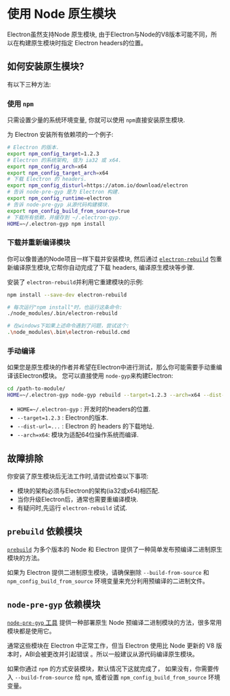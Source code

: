 # 使用 Node 原生模块

Electron虽然支持Node 原生模块, 由于Electron与Node的V8版本可能不同，所以在构建原生模块时指定 Electron headers的位置。

## 如何安装原生模块?

有以下三种方法:

### 使用 `npm`

只需设置少量的系统环境变量, 你就可以使用 `npm`直接安装原生模块.

为 Electron 安装所有依赖项的一个例子:

 ```bash
# Electron 的版本.
export npm_config_target=1.2.3
# Electron 的系统架构, 值为 ia32 或 x64.
export npm_config_arch=x64
export npm_config_target_arch=x64
# 下载 Electron 的 headers.
export npm_config_disturl=https://atom.io/download/electron
# 告诉 node-pre-gyp 是为 Electron 构建.
export npm_config_runtime=electron
# 告诉 node-pre-gyp 从源代码构建模块.
export npm_config_build_from_source=true
# 下载所有依赖，并缓存到 ~/.electron-gyp.
HOME=~/.electron-gyp npm install
 ```

### 下载并重新编译模块

你可以像普通的Node项目一样下载并安装模块, 然后通过 [`electron-rebuild`][electron-rebuild] 包重新编译原生模块,它帮你自动完成了下载 headers, 编译原生模块等步骤.

安装了 `electron-rebuild`并利用它重建模块的示例:

```bash
npm install --save-dev electron-rebuild

# 每次运行"npm install"时，也运行这条命令:
./node_modules/.bin/electron-rebuild

# 在windows下如果上述命令遇到了问题，尝试这个:
.\node_modules\.bin\electron-rebuild.cmd
```

### 手动编译

如果您是原生模块的作者并希望在Electron中进行测试，那么你可能需要手动重编译该Electron模块。 您可以直接使用 `node-gyp`来构建Electron:
 ```bash
cd /path-to-module/
HOME=~/.electron-gyp node-gyp rebuild --target=1.2.3 --arch=x64 --dist-url=https://atom.io/download/electron
 ```
 
- `HOME=~/.electron-gyp`  : 开发时的headers的位置. 
- `--target=1.2.3` : Electron的版本. 
- `--dist-url=...` : Electron 的 headers 的下载地址. 
- `--arch=x64`: 模块为适配64位操作系统而编译.

## 故障排除

你安装了原生模块后无法工作时,请尝试检查以下事项:

* 模块的架构必须与Electron的架构(ia32或x64)相匹配.
* 当你升级Electron后，通常也需要重编译模块.
* 有疑问时,先运行 `electron-rebuild` 试试.

## `prebuild` 依赖模块

[`prebuild`](https://github.com/mafintosh/prebuild) 为多个版本的 Node 和 Electron 提供了一种简单发布预编译二进制原生模块的方法。

如果为 Electron 提供二进制原生模块，请确保删除 `--build-from-source` 和 `npm_config_build_from_source` 环境变量来充分利用预编译的二进制文件。

## `node-pre-gyp` 依赖模块

[`node-pre-gyp` 工具][node-pre-gyp] 提供一种部署原生 Node 预编译二进制模块的方法，很多常用模块都是使用它。

通常这些模块在 Electron 中正常工作，但当 Electron 使用比 Node 更新的 V8 版本时，ABI会被更改并引起错误 。所以一般建议从源代码编译原生模块。

如果你通过 `npm` 的方式安装模块，默认情况下这就完成了，
如果没有，你需要传入 `--build-from-source` 给 `npm`, 或者设置 `npm_config_build_from_source` 环境变量。

[electron-rebuild]: https://github.com/paulcbetts/electron-rebuild
[node-pre-gyp]: https://github.com/mapbox/node-pre-gyp
